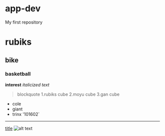# app-dev
My first repository
# rubiks
## bike
### basketball
**interest**
*italicized text*
> blockquote
1.rubiks cube
2.moyu cube
3.gan cube
- cole
- giant
- trinx
  '101602`
---
[title](https://www.example.com)
![alt text](image.jpg)
